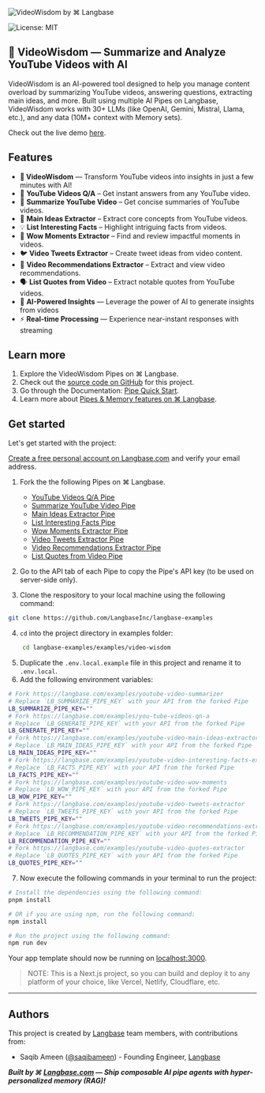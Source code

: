 ![VideoWisdom by ⌘ Langbase](https://github.com/user-attachments/assets/45925d09-2eaf-4e14-a090-9b7ae2a57ee6)

![License: MIT][mit] 

## 🧠 VideoWisdom — Summarize and Analyze YouTube Videos with AI

VideoWisdom is an AI-powered tool designed to help you manage content overload by summarizing YouTube videos, answering questions, extracting main ideas, and more. Built using multiple AI Pipes on Langbase, VideoWisdom works with 30+ LLMs (like OpenAI, Gemini, Mistral, Llama, etc.), and any data (10M+ context with Memory sets).

Check out the live demo [here][demo].

## Features

- **🧠 VideoWisdom** — Transform YouTube videos into insights in just a few minutes with AI!
- 💬 **YouTube Videos Q/A** – Get instant answers from any YouTube video.
- 📝 **Summarize YouTube Video** – Get concise summaries of YouTube videos.
- 🧩 **Main Ideas Extractor** – Extract core concepts from YouTube videos.
- 💡 **List Interesting Facts** – Highlight intriguing facts from videos.
- 🎯 **Wow Moments Extractor** – Find and review impactful moments in videos.
- 🐦 **Video Tweets Extractor** – Create tweet ideas from video content.
- 🎥 **Video Recommendations Extractor** – Extract and view video recommendations.
- 🗣️ **List Quotes from Video** – Extract notable quotes from YouTube videos.
- 🚀 **AI-Powered Insights** — Leverage the power of AI to generate insights from videos
- ⚡ **Real-time Processing** — Experience near-instant responses with streaming

## Learn more

1. Explore the VideoWisdom Pipes on ⌘ Langbase.
2. Check out the [source code on GitHub][gh] for this project.
3. Go through the Documentation: [Pipe Quick Start][qs].
4. Learn more about [Pipes & Memory features on ⌘ Langbase][docs].

## Get started

Let's get started with the project:

[Create a free personal account on Langbase.com][signup] and verify your email address.

1. Fork the the following Pipes on ⌘ Langbase.

   - [YouTube Videos Q/A Pipe][chatPipe]
   - [Summarize YouTube Video Pipe][summarize]
   - [Main Ideas Extractor Pipe][getMainIdeas]
   - [List Interesting Facts Pipe][listInterestingFacts]
   - [Wow Moments Extractor Pipe][wowMomentsExtractor]
   - [Video Tweets Extractor Pipe][videoTweetsExtractor]
   - [Video Recommendations Extractor Pipe][videoRecommendations]
   - [List Quotes from Video Pipe][listQuotes]

2. Go to the API tab of each Pipe to copy the Pipe's API key (to be used on server-side only).
3. Clone the respository to your local machine using the following command:

```sh
git clone https://github.com/LangbaseInc/langbase-examples
```

4. `cd` into the project directory in examples folder:

```sh
    cd langbase-examples/examples/video-wisdom
```

5. Duplicate the `.env.local.example` file in this project and rename it to `.env.local`.
6. Add the following environment variables:

```sh
# Fork https://langbase.com/examples/youtube-video-summarizer
# Replace `LB_SUMMARIZE_PIPE_KEY` with your API from the forked Pipe
LB_SUMMARIZE_PIPE_KEY=""
# Fork https://langbase.com/examples/you-tube-videos-qn-a
# Replace `LB_GENERATE_PIPE_KEY` with your API from the forked Pipe
LB_GENERATE_PIPE_KEY=""
# Fork https://langbase.com/examples/youtube-video-main-ideas-extractor
# Replace `LB_MAIN_IDEAS_PIPE_KEY` with your API from the forked Pipe
LB_MAIN_IDEAS_PIPE_KEY=""
# Fork https://langbase.com/examples/youtube-video-interesting-facts-extractor
# Replace `LB_FACTS_PIPE_KEY` with your API from the forked Pipe
LB_FACTS_PIPE_KEY=""
# Fork https://langbase.com/examples/youtube-video-wow-moments
# Replace `LB_WOW_PIPE_KEY` with your API from the forked Pipe
LB_WOW_PIPE_KEY=""
# Fork https://langbase.com/examples/youtube-video-tweets-extractor
# Replace `LB_TWEETS_PIPE_KEY` with your API from the forked Pipe
LB_TWEETS_PIPE_KEY=""
# Fork https://langbase.com/examples/youtube-video-recommendations-extractor
# Replace `LB_RECOMMENDATION_PIPE_KEY` with your API from the forked Pipe
LB_RECOMMENDATION_PIPE_KEY=""
# Fork https://langbase.com/examples/youtube-video-quotes-extractor
# Replace `LB_QUOTES_PIPE_KEY` with your API from the forked Pipe
LB_QUOTES_PIPE_KEY=""

```

7. Now execute the following commands in your terminal to run the project:

```sh
# Install the dependencies using the following command:
pnpm install

# OR if you are using npm, run the following command:
npm install

# Run the project using the following command:
npm run dev
```

Your app template should now be running on [localhost:3000][local].

> NOTE:
> This is a Next.js project, so you can build and deploy it to any platform of your choice, like Vercel, Netlify, Cloudflare, etc.

---

## Authors

This project is created by [Langbase][lb] team members, with contributions from:

- Saqib Ameen ([@saqibameen][xsa]) - Founding Engineer, [Langbase][lb]

**_Built by ⌘ [Langbase.com][lb] — Ship composable AI pipe agents with hyper-personalized memory (RAG)!_**

[demo]: https://videowisdom.langbase.dev
[lb]: https://langbase.com
[summarize]: https://langbase.com/examples/youtube-video-summarizer
[chatPipe]: https://langbase.com/examples/you-tube-videos-qn-a
[getMainIdeas]: https://langbase.com/examples/youtube-video-main-ideas-extractor
[videoTweetsExtractor]: https://langbase.com/examples/youtube-video-tweets-extractor
[wowMomentsExtractor]: https://langbase.com/examples/youtube-video-wow-moments
[listInterestingFacts]: https://langbase.com/examples/youtube-video-interesting-facts-extractor
[videoRecommendations]: https://langbase.com/examples/youtube-video-recommendations-extractor
[listQuotes]: https://langbase.com/examples/youtube-video-quotes-extractor
[gh]: https://github.com/LangbaseInc/langbase-examples/tree/main/examples/video-wisdom
[cover]: https://raw.githubusercontent.com/LangbaseInc/docs-images/8f8f28e6e6dcff487892ea94acf3c9ebc5a16034/examples/ai-video-wisdom/ai-video-wisdom.jpg
[signup]: https://langbase.fyi/io
[qs]: https://langbase.com/docs/pipe/quickstart
[docs]: https://langbase.com/docs
[xsa]: https://x.com/saqibameen
[local]: http://localhost:3000
[mit]: https://img.shields.io/badge/license-MIT-blue.svg?style=for-the-badge&color=%23000000
